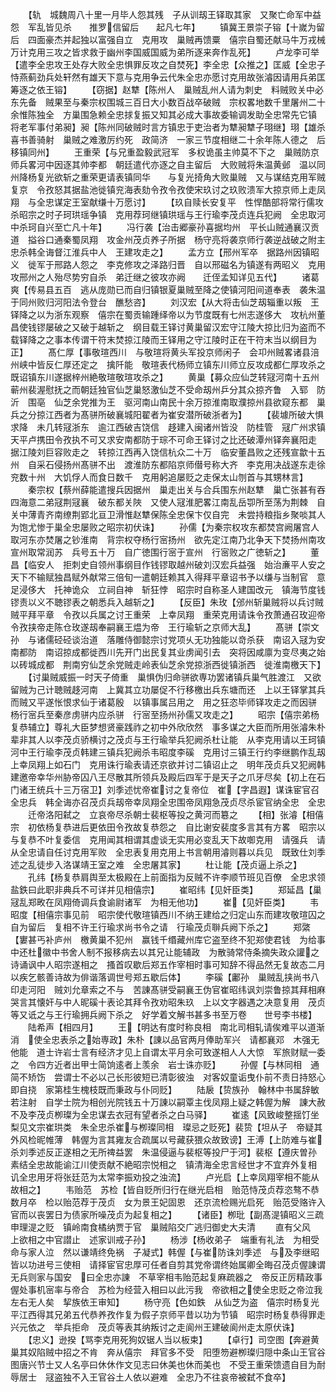 <!-- { "loadSidebar": true } -->
　　【轨　城魏周八十里一月毕人怨其残　子从训刼王铎取其家　又聚亡命军中益怨　军乱皆见杀　　推罗信留后　　起凡七年】
　　镇冀王景崇子镕【十嵗为留后　四面豪杰并起独以富强自立　克用攻　巢贼再馈粟　僖宗自蜀还献马牛万戎械万计克用三攻之皆求救于幽州李国威国威为弟所逐来奔作乱死】
　　卢龙李可举【遣李全忠攻王处存大败全忠惧罪反攻之自焚死】李全忠【众推之】匡威【全忠子恃燕蓟劲兵处轩然有雄天下意与克用争云代朱全忠亦愿讨克用故张濬因请用兵弟匡筹逐之依王镕】
　　【窃据】赵犨【陈州人　巢贼乱州人请为刺史　料贼败关中必东先备　贼果至与秦宗权围城三百日大小数百战卒破贼　宗权畧地数千里屠州二十余惟陈独全　方巢围急赖全忠捄复振又知其必成大事故委输调发助全忠常先它镇　将老军事付弟昶】昶【陈州同破贼时言方镇忠于吏治者为犨昶犨子珝继】珝【雄杀喜书善骑射　巢贼之难激厉约死　政简济　一家三节度相继二十余年陈人德之　后移镇同州】
　　王重荣【与兄重盈毅武冠军　多权诡虽主帅莫不下之　巢贼防京师兵畧河中因逐其帅李都　朝廷遣代亦逐之自主留后　大败贼将朱温黄邺　温以同州降杨复光欲斩之重荣更请表镇同华　　与复光掎角大败巢贼　又与谋结克用军贼复京　令孜怒其据盐池徙镇兖海表劾令孜令孜使宋玖讨之玖败溃军大掠京师上走凤翔　与全忠谋定王室献缣十万愿讨】
　　【玖自赎长安复平　性悍酷部将常行儒攻杀昭宗之时子珂珙瑶争镇　克用荐珂继镇珙瑶与王行瑜李茂贞连兵犯阙　全忠取河中杀珂自兴至亡凡十年】
　　冯行袭【治击郷豪孙喜据均州　平长山贼通襄汉贡道　搤谷口通秦蜀凤翔　攻金州茂贞养子所据　杨守亮将袭京师行袭逆战破之附主忠杀韩全诲督江淮兵中人　王建攻走之】
　　孟方立【邢州军卒　据路州因镇昭义　徙军于邢路人怨之　李克修攻之泽路归晋　自以邢磁名为镇遂有两昭义　克用攻邢州之人殆尽势穷自杀　弟迁继之彼攻亦阙　　迁侄孟知详见五代】
　　诸葛爽【传易县五百　逃从庞勋已而自归镇银夏巢贼至降之使镇河阳间道奉表　袭朱温于同州败归河阳法令登台　醮愁咨】
　　刘汉宏【从大将击仙芝刼辎重以叛　王铎降之以为浙东观察　僖宗在蜀贡输踵绎帝以为节度既有七州志遂侈大　攻杭州董昌使钱镠屡破之又破于越斩之　纲目载王铎讨黄巢留汉宏守江陵大掠比归为盗而不载铎降之之事本传谓干符末焚掠江陵而王铎用之守江陵时正在干符末当以纲目为正】
　　髙仁厚【事敬瑄西川　与敬瑄将黄头军投京师闲子　会卭州贼畧诸县涪州峡中皆反仁厚还定之　擒阡能　敬瑄表代杨师立镇东川师立反攻成都仁厚攻杀之　既诏镇东川遂据梓州絶敬瑄敬瑄攻杀之】
　　黄巢【募众应仙芝转冦河南十五州　蕲州裴渥慰抚之而朝廷独官仙芝巢怒激仙芝不受命刼州乒分其众掠齐鲁　入郓　防沂　围亳　仙芝余党推为王　驱河南山南民十余万掠淮南取濮掠州县欲窥东都　巢兵之分掠江西者为髙骈所破襄城阳翟者为崔安潜所破浙者为】
　　【裴壉所破大惧求降　未几转冦浙东　逾江西破吉饶信　趍建入闽诸州皆没　防桂管　冦广州求镇天平卢携田令孜执不可又求安南都防于琮不可命王铎讨之比还破潭州铎奔襄阳走　据江陵刘巨容败走之　转掠江西再入饶信杭众二十万　临安董昌败之还残宣歙十五州　自采石侵扬州髙骈不出　渡淮防东都陷京师僣号称大齐　李克用决战遂东走徐兖数十州　大饥俘人而食日数千　克用躬追屡贬之走保太山刎首与其甥林言】
　　秦宗权【蔡州薛能遣搜兵因据州　巢走出关与合兵围东州赵犨　巢亡张甚有吞四海意二弟冦荆冦襄　破东都关陜　又使人冦淮肥畧江南乱岳卾所至荡为荆棘　自关中薄青齐南缭荆郢北亘卫滑惟赵犨保陈全忠保卞仅自完　未尝持粮指乡聚啖其人为饱尤惨于巢全忠屡败之昭宗初伏诛】
　　孙儒【为秦宗权攻东都焚宫阙屠宫人　取河东亦焚屠之钞淮南　背宗权夺杨行宻扬州　欲先定江南乃北争天下焚扬州南攻宣州取常润苏　兵号五十万　自广徳围行宻于宣州　行宻败之广徳斩之】
　　董昌【临安人　拒刺史自领州事纲目作钱镠取越州破刘汉宏兵益强　始治亷平人安之　天下不输赋独昌赋外献常三倍旬一遣朝廷赖其入得拜平章诏书予以缣与当制官　意足浸侈大　托神诡众　立祠自神　斩狂悖　昭宗时自称圣人建国改元　镇海节度钱镠责以义不聴镠表之朝悉兵入越斩之】
　　【反臣】朱玫【邠州斩巢贼将以兵讨贼　贼平拜平章　令孜以兵属之讨王重荣　上幸凤翔　重荣克用请诛令孜萧通召玫迎帝　令孜挟帝走陈仓玫遂刼奉嗣襄王煴为帝　王行瑜斩之京师大乱】
　　髙骈【崇文孙　与诸儒硁硁谈治道　落雕侍御懿宗讨党项乆无功独能以竒杀获　南诏入冦为安南都防　南诏掠成都徙西川先开门出民复其业虏闻引去　突将因咸廪为变尽夷之始以砖城成都　荆南穷仙芝余党贼走岭表仙芝余党掠浙西徙镇浙西　徙淮南檄天下】
　　【讨巢贼威振一时天子倚重　巢惧伪归命骈欲専功罢诸镇兵巢气胜渡江　又欲留贼为己计聴贼趍河南　上冀其立功屡促不行移檄出兵东塘而还　上以王铎掌其兵而贼又平遂怅恨求仙于诸葛殷　以镇事属吕用之　用之狂恣毕师铎攻走之而因骈　杨行宻兵至秦彦虏骈内应杀骈　行宻至扬州孙儒又攻走之】
　　昭宗【僖宗弟杨复恭辅立】尊礼大臣梦想贤豪践祚之初中外欣欣然　事多谋之大臣而所用张濬朱朴辈非其人以李茂贞骄横讨之茂贞与王行瑜举兵犯阙杀杜让能　从李克用请以王珂镇河中王行瑜李茂贞韩建三镇兵犯阙杀韦昭度李磎　克用讨三镇王行约李继鹏作乱刼上幸凤翔上如石门　克用诛行瑜表请还京欲并讨二镇诏止之　明年茂贞兵又犯阙韩建邀帝幸华州胁帝囚八王尽散其所领兵及殿后四军于是天子之爪牙尽矣【初上在石门诸王统兵十三万宿卫】刘季述忧帝崔讨之复帝位　崔【字昌遐】谋诛宦官召全忠兵　韩全诲亦召茂贞兵刼帝幸凤翔全忠围帝凤翔急茂贞尽杀宦官纳全忠　全忠
　　迁帝洛阳弑之　立哀帝尽杀朝士裴枢等投之黄河而簒之
　　【相】张濬【相僖宗　初依杨复恭进后更依田令孜故复恭怨之　自比谢安裴度多言其有方畧　昭宗以与复恭不叶复委信　克用闻其相谓其虚谈无实用必变乱天下故啣克用　请强兵　请从全忠请自任讨克用军败　全忠表复用克用上书言朝用濬则暮以兵见　既致仕刘季述之乱徒步入洛谋靖王室之难　全忠屠其家】
　　杜让能【茂贞逼上杀之】
　　孔纬【杨复恭肩舆至太极殿在上前面指为反贼不许李顺节班见百僚　全忠求领盐鉄曰此职非典兵不可详并见相僖宗】
　　崔昭纬【见奸臣类】
　　郑延昌【巢冦乱郑畋在凤翔倚调兵食谕尉诸军　为相无他功】
　　崔【见奸臣类】
　　韦昭度【相僖宗事见前　昭宗使代敬瑄镇西川不纳王建给之归定山东而建攻敬瑄囚之自为留后　复相不许王行瑜求尚书令之请　行瑜茂贞聨兵阙下杀之】
　　郑綮【寠甚丐补庐州　檄黄巢不犯州　赢钱千缗藏州库它盗至终不犯郑使君钱　为给事中还杜徽中书舍人制不报移病去以其兄让能辅政　为散骑常侍条摘失政众讙之　诗诵讽中人昭宗遂相之　搔首叹歇后郑五作宰相时事可知辞不得品然无复故态二月以疾乞骸善诗故为俳谐落调世号郑五歇后体】
　　李磎【鄘孙　巢贼乱挟尚书八印走河阳　贼刘允章索之不与　苦諌髙骈受嗣襄王伪官崔昭纬讽刘崇鲁掠其拜相麻哭言其懐奸与中人昵磎十表论其拜令孜劝昭朱玖　上以文字器遇之决意复用　茂贞等又诋之与王行瑜拥兵阙下杀之　好学着文解书甚多书至万卷　　世号李书楼】
　　陆希声【相四月】
　　王【明达有度时称良相　南北司相轧请俟难平以道渐消　使全忠表杀之始専政】朱朴【諌以品官两月俸助军兴　请都襄邓　木强无他能　道士许岩士言有经济才见上自谓太平月余可致遂相人人大惊　军旅财赋一委之　令四方近者出甲士简饷逺者上羡余　岩士诛亦贬】
　　孙偓【与林同相　通简不矫饬　尝谓士不必以己长形彼短已清彰彼浊　对客奴童诟曳仆前不责日持怒心即自挠　家第桂生槐枝既而秉政与仆同贬】
　　陆扆【贽族孙　翰林中书属辞敏若注射　自学士院为相创光院钱五十万諌以嗣覃主伐凤翔上疑之韩偓为解　諌大赦不及李茂贞栁璨为全忠谋去衣冠有望者杀之白马驿】
　　崔逺【风致峻整揺饤坐梨见文宗崔珙类　朱全忠杀崔与栁璨同相　璨忌之贬死】裴贽【坦从子　帝疑其外风检昵帷薄　韩偓为言其雍友合疏属以号藏获猥众故致谤】王溥【上防难与崔杀刘季述反正遂相之无所禆益罢　朱温侵逼与裴枢等投尸于河】裴枢【遵庆曽孙　素结全忠故能谕江川使贡献不絶昭宗悦相之　镇清海全忠言经世才不宜弃外复相　讥全忠用牙将张廷范为太常李振劝投之浊流】
　　卢光启【上幸凤翔宰相不能从故相之】
　　韦贻范　苏检【皆自贬所归行在继光启相　贻范恃茂贞荐恣骜不恭数月卒　检以贻范荐于茂贞　女为景王妃固恩　还京流检赐光启死　贻范受赂许入官而以丧罢日为债家所噪茂贞为起复相之】
　　【诸臣】栁玭【副髙湜镇昭义三疏申理湜之贬　镇岭南食橘纳贾于官　巢贼陷交广逃归御史大夫清
　　直有父风　上欲相之中官譛止　述家训戒子孙】
　　杨涉【杨收弟子　端重有礼法　为相受命与家人泣　然以谦靖终免祸　子凝式】韩偓【与崔防诛刘季述　与及李继昭皆以功进号三使相　请择宦官忠厚可任者自剪其党帝谓终始属卿全晦召茂贞偓諌谓无兵则家与国安　曰全忠亦諌　不草宰相韦贻范起复麻疏器之　帝反正厉精政事偓处事机宻率与帝合　苏检为经营入相曰以此污我　帝欲相之使全忠贬之帝泣我左右无人矣　挈族依王审知】
　　杨守亮【色如鉄　从仙芝为盗　僖宗时杨复光平江西得其兄弟五代恭养孜作复为假子京师平昔以功为节镇　昭宗时杨复恭得罪走兴元依之　举兵拒命　茂贞等表其纳叛讨之走阆州王建破阆州走太原伏诛】
　　【忠义】逊揆【骂李克用死狗奴锯人当以板束】
　　【卓行】司空图【奔避黄巢其奴陷贼中招之不肯　奔从僖宗　拜官多不受　阳堕笏避栁璨归隠中条山王官谷　图唐兴节士又人名亭曰休休作文见志曰休美也休而美也　不受王重荣馈遗自目为耐辱居士　冦盗独不入王官谷土人依以避难　全忠乃不往哀帝被弑不食卒】
